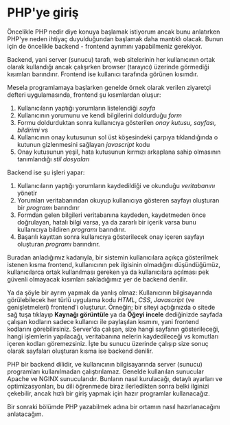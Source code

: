 # PHP'ye giriş

Öncelikle PHP nedir diye konuya başlamak istiyorum ancak bunu anlatırken PHP'ye neden ihtiyaç duyulduğundan başlamak daha mantıklı olacak. Bunun için de öncelikle backend - frontend ayrımını yapabilmeniz gerekiyor. 

Backend, yani server (sunucu) tarafı, web sitelerinin her kullanıcının ortak olarak kullandığı ancak çalışırken browser (tarayıcı) üzerinde görmediği kısımları barındırır. Frontend ise kullanıcı tarafında görünen kısımdır. 

Mesela programlamaya başlarken genelde örnek olarak verilen ziyaretçi defteri uygulamasında, frontend şu  kısımlardan oluşur:

1. Kullanıcıların yaptığı yorumların listelendiği _sayfa_
2. Kullanıcının yorumunu ve kendi bilgilerini doldurduğu _form_
3. Formu doldurduktan sonra kullanıcıya gösterilen _onay kutusu, sayfası, bildirimi_ vs
4. Kullanıcının onay kutusunun sol üst köşesindeki çarpıya tıklandığında o kutunun gizlenmesini sağlayan _javascript_ kodu
5. Onay kutusunun yeşil, hata kutusunun kırmızı arkaplana sahip olmasının tanımlandığı _stil dosyaları_

Backend ise şu işleri yapar:

1. Kullanıcıların yaptığı yorumların kaydedildiği ve okunduğu _veritabanını_ yönetir
2. Yorumları veritabanından okuyup kullanıcıya gösteren sayfayı oluşturan bir _programı_ barındırır
3. Formdan gelen bilgileri veritabanına kaydeden, kaydetmeden önce doğrulayan, hatalı bilgi varsa, ya da zararlı bir içerik varsa bunu kullanıcıya bildiren _programı_ barındırır.
4. Başarılı kayıttan sonra kullanıcıya gösterilecek onay içeren sayfayı oluşturan _programı_ barındırır.

Buradan anladığımız kadarıyla, bir sistemin kullanıcılara açıkça gösterilmek istenen kısma frontend, kullanıcının pek ilgisinin olmadığını düşündüğümüz, kullanıcılarca ortak kullanılması gereken ya da kullanıcılara açılması pek güvenli olmayacak kısımları sakladığımız yer de backend denilir. 

Ya da şöyle bir ayrım yapmak da yanlış olmaz: Kullanıcının bilgisayarında görülebilecek her türlü uygulama kodu _HTML_, _CSS_, _Javascript_ (ve genişletmeleri) frontend'i oluşturur. Örneğin; bir siteyi açtığınızda o sitede sağ tuşa tıklayıp **Kaynağı görüntüle** ya da **Öğeyi incele** dediğinizde sayfada çalışan kodların sadece kullanıcı ile paylaşılan kısmını, yani frontend kodlarını görebilirsiniz. Server'da çalışan, size hangi sayfanın gösterileceği, hangi işlemlerin yapılacağı, veritabanına nelerin kaydedileceği vs komutları içeren kodları göremezsiniz.  İşte bu sunucu üzerinde çalışıp size sonuç olarak sayfaları oluşturan kısma ise backend denilir.

PHP bir backend dilidir, ve kullanıcının bilgisayarında server (sunucu) programları kullanılmadan çalıştırılamaz. Genelde kullanılan sunucular Apache ve NGINX sunucularıdır. Bunların nasıl kurulacağı, detaylı ayarları ve optimizasyonları, bu dili öğrenmede biraz ilerledikten sonra belki ilginizi çekebilir, ancak hızlı bir giriş yapmak için hazır programlar kullanacağız. 

Bir sonraki bölümde PHP yazabilmek adına bir ortamın nasıl hazırlanacağını anlatacağım.

